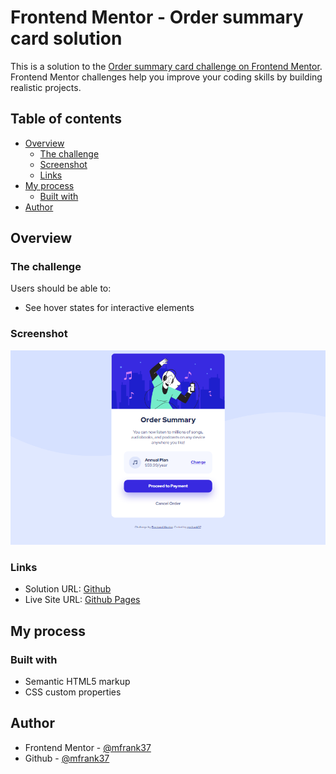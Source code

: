 # Frontend Mentor - Order summary card solution

This is a solution to the [Order summary card challenge on Frontend Mentor](https://www.frontendmentor.io/challenges/order-summary-component-QlPmajDUj). Frontend Mentor challenges help you improve your coding skills by building realistic projects.

## Table of contents

- [Overview](#overview)
  - [The challenge](#the-challenge)
  - [Screenshot](#screenshot)
  - [Links](#links)
- [My process](#my-process)
  - [Built with](#built-with)
- [Author](#author)

## Overview

### The challenge

Users should be able to:

- See hover states for interactive elements

### Screenshot

![screenshot.png](./screenshot.png)

### Links

- Solution URL: [Github](https://github.com/mfrank37/frontend-mastery/tree/master/order-summary-component-main)
- Live Site URL: [Github Pages](https://mfrank37.github.io/interactive-rating-component-main/order-summary-component-main)

## My process

### Built with

- Semantic HTML5 markup
- CSS custom properties

## Author

- Frontend Mentor - [@mfrank37](https://www.frontendmentor.io/profile/mfrank37)
- Github - [@mfrank37](https://github.com/mfrank37)